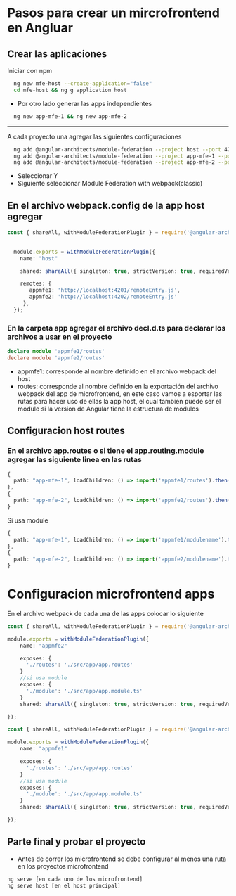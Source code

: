 
# Pasos para crear un mircrofrontend en Angluar
## Crear las aplicaciones



Iniciar con npm

```bash
  ng new mfe-host --create-application="false"
  cd mfe-host && ng g application host
```

- Por otro lado generar las apps independientes
```bash
  ng new app-mfe-1 && ng new app-mfe-2
```
------

A cada proyecto una agregar las siguientes configuraciones

```bash
  ng add @angular-architects/module-federation --project host --port 4200
  ng add @angular-architects/module-federation --project app-mfe-1 --port 4201
  ng add @angular-architects/module-federation --project app-mfe-2 --port 4202
```
- Seleccionar Y
- Siguiente seleccionar Module Federation with webpack(classic)

## En el archivo webpack.config de la app host agregar

```typescript
const { shareAll, withModuleFederationPlugin } = require('@angular-architects/module-federation/webpack');

   
  module.exports = withModuleFederationPlugin({
    name: "host"

    shared: shareAll({ singleton: true, strictVersion: true, requiredVersion: 'auto' })

    remotes: {
       appmfe1: 'http://localhost:4201/remoteEntry.js',
       appmfe2: 'http://localhost:4202/remoteEntry.js'
     },
  });

```
### En la carpeta app agregar el archivo decl.d.ts para declarar los archivos a usar en el proyecto

```typescript
declare module 'appmfe1/routes'
declare module 'appmfe2/routes'
```
- appmfe1:  corresponde al nombre definido en el archivo webpack del host
- routes:  corresponde al nombre definido en la exportación del archivo webpack del app de  microfrontend, en este caso vamos a esportar las rutas para hacer uso de ellas la app host, el cual tambien puede ser el modulo si la version de Angular tiene la estructura de modulos

## Configuracion host routes

### En el archivo app.routes o si tiene el app.routing.module agregar las siguiente linea en las rutas

```typescript
{
  path: "app-mfe-1", loadChildren: () => import('appmfe1/routes').then((module) => module.routes)
},
{
  path: "app-mfe-2", loadChildren: () => import('appmfe2/routes').then((module) => module.routes)
}
```
Si usa module
```typescript
{
  path: "app-mfe-1", loadChildren: () => import('appmfe1/modulename').then((module) => module.modulename)
},
{
  path: "app-mfe-2", loadChildren: () => import('appmfe2/modulename').then((module) => module.modulename)
}

```

# Configuracion microfrontend apps
En el archivo webpack de cada una de las apps colocar lo siguiente

```typescript
const { shareAll, withModuleFederationPlugin } = require('@angular-architects/module-federation/webpack');

module.exports = withModuleFederationPlugin({
    name: "appmfe2"

    exposes: {
      './routes': './src/app/app.routes'
    }
    //si usa module
    exposes: {
      './module': './src/app/app.module.ts'
    }
    shared: shareAll({ singleton: true, strictVersion: true, requiredVersion: 'auto' })

});

```

```typescript
const { shareAll, withModuleFederationPlugin } = require('@angular-architects/module-federation/webpack');

module.exports = withModuleFederationPlugin({
    name: "appmfe1"

    exposes: {
      './routes': './src/app/app.routes'
    }
    //si usa module
    exposes: {
      './module': './src/app/app.module.ts'
    }
    shared: shareAll({ singleton: true, strictVersion: true, requiredVersion: 'auto' })

});

```
## Parte final y probar el proyecto
- Antes de correr los microfrontend se debe configurar al menos una ruta en los proyectos microfrontend

```bash
ng serve [en cada uno de los microfrontend]
ng serve host [en el host principal]
```

